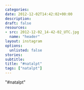 ```yaml
---
categories:
date: 2012-12-02T14:42:02+00:00
description:
draft: false
resources:
- src: 2012-12-02_14-42-02_UTC.jpg
  name: "header"
layout: instagram
options:
  unlisted: false
stories:
subtitle:
title: "#natalpt"
tags: ["natalpt"]
---
```


"#natalpt"
